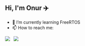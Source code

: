 ## Hi, I'm Onur :airplane:

- 🌱 I’m currently learning FreeRTOS
- 📫 How to reach me:

<p align='left'>
  <a href="https://www.linkedin.com/in/onur-akin-ae/"><img src="https://img.shields.io/badge/linkedin-%230077B5.svg?&style=for-the-badge&logo=linkedin&logoColor=white" /></a>&nbsp;&nbsp;
  <a href="mailto:oakin.ae@gmail.com?subject=HiOnur"><img src="https://img.shields.io/badge/gmail-%23D14836.svg?&style=for-the-badge&logo=gmail&logoColor=white" /></a>
</p>

<!--
**onurae/onurae** is a ✨ _special_ ✨ repository because its `README.md` (this file) appears on your GitHub profile.

Here are some ideas to get you started:

- 🔭 I’m currently working on ...
- 🌱 I’m currently learning ...
- 👯 I’m looking to collaborate on ...
- 🤔 I’m looking for help with ...
- 💬 Ask me about ...
- 📫 How to reach me: ...
- 😄 Pronouns: ...
- ⚡ Fun fact: ...
-->
